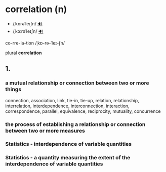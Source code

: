 # correlation (n)

- /ˌkɒrəˈleɪʃn/ [🔊](https://www.oxfordlearnersdictionaries.com/media/english/uk_pron/c/cor/corre/correlation__gb_2.mp3)
- /ˌkɔːrəˈleɪʃn/ [🔊](https://www.oxfordlearnersdictionaries.com/media/english/us_pron/c/cor/corre/correlation__us_1_rr.mp3)

co-rre-la-tion /ˌkɒ-rə-ˈleɪ-ʃn/

plural **correlation**

## 1.

### a mutual relationship or connection between two or more things

connection, association, link, tie-in, tie-up, relation, relationship, interrelation, interdependence, interconnection, interaction, correspondence, parallel, equivalence, reciprocity, mutuality, concurrence

### the process of establishing a relationship or connection between two or more measures

### Statistics - interdependence of variable quantities

### Statistics - a quantity measuring the extent of the interdependence of variable quantities